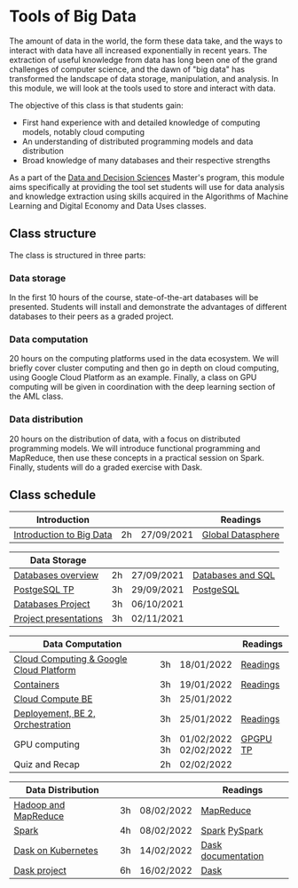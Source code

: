 # Tools of Big Data

The amount of data in the world, the form these data take, and the ways to
interact with data have all increased exponentially in recent years. The
extraction of useful knowledge from data has long been one of the grand
challenges of computer science, and the dawn of "big data" has transformed the
landscape of data storage, manipulation, and analysis. In this module, we will
look at the tools used to store and interact with data.

The objective of this class is that students gain:

+ First hand experience with and detailed knowledge of computing models, notably cloud computing
+ An understanding of distributed programming models and data distribution
+ Broad knowledge of many databases and their respective strengths

As a part of the [Data and Decision Sciences](https://supaerodatascience.github.io/)
Master's program, this module aims specifically at providing the tool set
students will use for data analysis and knowledge extraction using skills
acquired in the Algorithms of Machine Learning and Digital Economy and Data Uses
classes.

## Class structure

The class is structured in three parts:

### Data storage

  In the first 10 hours of the course, state-of-the-art databases will be
  presented. Students will install and demonstrate the advantages of different
  databases to their peers as a graded project.

### Data computation

  20 hours on the computing platforms used in the data ecosystem. We will
  briefly cover cluster computing and then go in depth on cloud computing, using
  Google Cloud Platform as an example. Finally, a class on GPU computing will be
  given in coordination with the deep learning section of the AML class.

### Data distribution

  20 hours on the distribution of data, with a focus on distributed programming
  models. We will introduce functional programming and MapReduce, then use these
  concepts in a practical session on Spark. Finally, students will do a graded
  exercise with Dask.

## Class schedule

Introduction | | | Readings |
--- | --- | --- | ---
[Introduction to Big Data](0_0_intro.md) | 2h | 27/09/2021 | [Global Datasphere](https://raw.githubusercontent.com/SupaeroDataScience/OBD/master/readings/idc_data.pdf)

Data Storage | | | |
--- | --- | --- | ---
[Databases overview](0_1_databases.md) | 2h | 27/09/2021 | [Databases and SQL](https://raw.githubusercontent.com/SupaeroDataScience/OBD/master/readings/fntdb07-architecture.pdf)
[PostgeSQL TP](0_2_postgres.md) | 3h | 29/09/2021 | [PostgeSQL](https://www.postgresql.org/docs/manuals/)
[Databases Project](0_3_project.md) | 3h | 06/10/2021 |
[Project presentations](0_3_project.md) | 3h | 02/11/2021 |

Data Computation | | | Readings |
--- | --- | --- | ---
[Cloud Computing & Google Cloud Platform](1_1_overview.md) | 3h | 18/01/2022 | [Readings](1_7_readings.md#about-cloud-computing) |
[Containers](1_1_overview.md) | 3h| 19/01/2022 | [Readings](1_7_readings.md#about-containers)
[Cloud Compute BE](1_1_overview.md) | 3h | 25/01/2022 | 
[Deployement, BE 2, Orchestration](1_1_overview.md) | 3h | 25/01/2022 | [Readings](1_7_readings.md#about-orchestration) |
GPU computing | 3h <br/> 3h | 01/02/2022 <br/> 02/02/2022 | [GPGPU TP](https://lms.isae.fr/course/view.php?id=1226&section=2) |
Quiz and Recap | 2h | 02/02/2022 |

| Data Distribution | | | Readings |
| --- | --- | --- | --- |
| [Hadoop and MapReduce](2_3_mapreduce.md) | 3h | 08/02/2022 | [MapReduce](https://raw.githubusercontent.com/SupaeroDataScience/OBD/master/readings/mapreduce.pdf) |
| [Spark](2_4_spark.md) | 4h | 08/02/2022 | [Spark](https://raw.githubusercontent.com/SupaeroDataScience/OBD/master/readings/spark.pdf) [PySpark](https://spark.apache.org/docs/latest/api/python/pyspark.html) |
| [Dask on Kubernetes](2_5_dask.md)| 3h | 14/02/2022 | [Dask documentation](https://docs.dask.org/en/latest/setup/kubernetes.html) |
| [Dask project](2_6_project.md) | 6h | 16/02/2022 | [Dask](https://raw.githubusercontent.com/SupaeroDataScience/OBD/master/readings/dask.pdf) |


